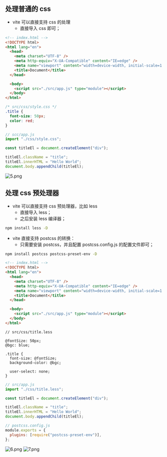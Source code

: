## 处理普通的 css

- vite 可以直接支持 css 的处理
  - 直接导入 css 即可；

```html
<!-- index.html -->
<!DOCTYPE html>
<html lang="en">
  <head>
    <meta charset="UTF-8" />
    <meta http-equiv="X-UA-Compatible" content="IE=edge" />
    <meta name="viewport" content="width=device-width, initial-scale=1.0" />
    <title>Document</title>
  </head>

  <body>
    <script src="./src/app.js" type="module"></script>
  </body>
</html>
```

```css
/* src/css/style.css */
.title {
  font-size: 50px;
  color: red;
}
```

```js
// scc/app.js
import "./css/style.css";

const titleEl = document.createElement("div");

titleEl.className = "title";
titleEl.innerHTML = "Hello World";
document.body.appendChild(titleEl);
```

![5.png](https://img14.360buyimg.com/ddimg/jfs/t1/177948/36/18338/31857/61122c4eE1ec728e0/7439c7071154b248.png)

## 处理 css 预处理器

- vite 可以直接支持 css 预处理器，比如 less
  - 直接导入 less；
  - 之后安装 less 编译器；

```sh
npm install less -D
```

- vite 直接支持 postcss 的转换：
  - 只需要安装 postcss，并且配置 postcss.config.js 的配置文件即可；

```sh
npm install postcss postcss-preset-env -D
```

```html
<!-- index.html -->
<!DOCTYPE html>
<html lang="en">
  <head>
    <meta charset="UTF-8" />
    <meta http-equiv="X-UA-Compatible" content="IE=edge" />
    <meta name="viewport" content="width=device-width, initial-scale=1.0" />
    <title>Document</title>
  </head>

  <body>
    <script src="./src/app.js" type="module"></script>
  </body>
</html>
```

```less
// src/css/title.less

@fontSize: 50px;
@bgc: blue;

.title {
  font-size: @fontSize;
  background-color: @bgc;

  user-select: none;
}
```

```js
// src/app.js
import "./css/title.less";

const titleEl = document.createElement("div");

titleEl.className = "title";
titleEl.innerHTML = "Hello World";
document.body.appendChild(titleEl);
```

```js
// postcss.config.js
module.exports = {
  plugins: [require("postcss-preset-env")],
};
```

![6.png](https://img11.360buyimg.com/ddimg/jfs/t1/188060/35/17487/10877/61122c4eE4981478e/95dfe71a81e6f494.png)
![7.png](https://img13.360buyimg.com/ddimg/jfs/t1/177468/10/18622/70114/61122c4eE1512896d/87ead95d520946e6.png)

